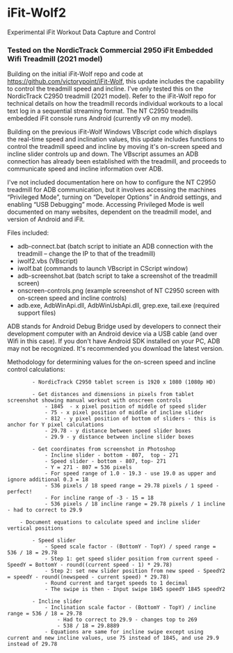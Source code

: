 # iFit-Wolf2
Experimental iFit Workout Data Capture and Control

### Tested on the NordicTrack Commercial 2950 iFit Embedded Wifi Treadmill (2021 model)

Building on the initial iFit-Wolf repo and code at https://github.com/victorypoint/iFit-Wolf, this update includes the capability to control the treadmill speed and incline. I've only tested this on the NordicTrack C2950 treadmill (2021 model). Refer to the iFit-Wolf repo for technical details on how the treadmill records individual workouts to a local text log in a sequential streaming format. The NT C2950 treadmills embedded iFit console runs Android (currently v9 on my model). 

Building on the previous iFit-Wolf Windows VBscript code which displays the real-time speed and inclination values, this update includes functions to control the treadmill speed and incline by moving it's on-screen speed and incline slider controls up and down. The VBscript assumes an ADB connection has already been established with the treadmill, and proceeds to communicate speed and incline information over ADB.

I've not included documentation here on how to configure the NT C2950 treadmill for ADB communication, but it involves accessing the machines “Privileged Mode”, turning on “Developer Options” in Android settings, and enabling “USB Debugging” mode. Accessing Privileged Mode is well documented on many websites, dependent on the treadmill model, and version of Android and iFit.

Files included:
- adb-connect.bat (batch script to initiate an ADB connection with the treadmill – change the IP to that of the treadmill)
- iwolf2.vbs (VBscript)
- iwolf.bat (commands to launch VBscript in CScript window)
- adb-screenshot.bat (batch script to take a screenshot of the treadmill screen)
- onscreen-controls.png (example screenshot of NT C2950 screen with on-screen speed and incline controls)
- adb.exe, AdbWinApi.dll, AdbWinUsbApi.dll, grep.exe, tail.exe (required support files)

ADB stands for Android Debug Bridge used by developers to connect their development computer with an Android device via a USB cable (and over Wifi in this case). If you don't have Android SDK installed on your PC, ADB may not be recognized. It's recommended you download the latest version.

Methodology for determining values for the on-screen speed and incline control calculations:

			- NordicTrack C2950 tablet screen is 1920 x 1080 (1080p HD)
     
			- Get distances and dimensions in pixels from tablet screenshot showing manual workout with onscreen controls
				- 1845  - x pixel position of middle of speed slider
				- 75 - x pixel position of middle of incline slider
				- 812 - y pixel position of bottom of sliders - this is anchor for Y pixel calculations
				- 29.78 - y distance between speed slider boxes
				- 29.9 - y distance between incline slider boxes
       
			- Get coordinates from screenshot in Photoshop
				- Incline slider - bottom - 807,  top - 271
				- Speed slider - bottom - 807, top- 271
				- Y = 271 - 807 = 536 pixels
				- For speed range of 1.0 - 19.3 - use 19.0 as upper and ignore additional 0.3 = 18
				- 536 pixels / 18 speed range = 29.78 pixels / 1 speed - perfect!
				- For incline range of -3 - 15 = 18
				- 536 pixels / 18 incline range = 29.78 pixels / 1 incline - had to correct to 29.9
       
		- Document equations to calculate speed and incline slider vertical positions
   
			- Speed slider
				- Speed scale factor - (BottomY - TopY) / speed range = 536 / 18 = 29.78
				- Step 1: get speed slider position from current speed - SpeedY = BottomY - round((current speed - 1) * 29.78)
				- Step 2: set new slider position from new speed - SpeedY2 = speedY - round((newspeed - current speed) * 29.78)
				- Round current and target speeds to 1 decimal 
				- The swipe is then - Input swipe 1845 speedY 1845 speedY2
       
			- Incline slider
				- Inclination scale factor - (BottomY - TopY) / incline range = 536 / 18 = 29.78
					- Had to correct to 29.9 - changes top to 269
					- 538 / 18 = 29.8889 
				- Equations are same for incline swipe except using current and new incline values, use 75 instead of 1845, and use 29.9 instead of 29.78

